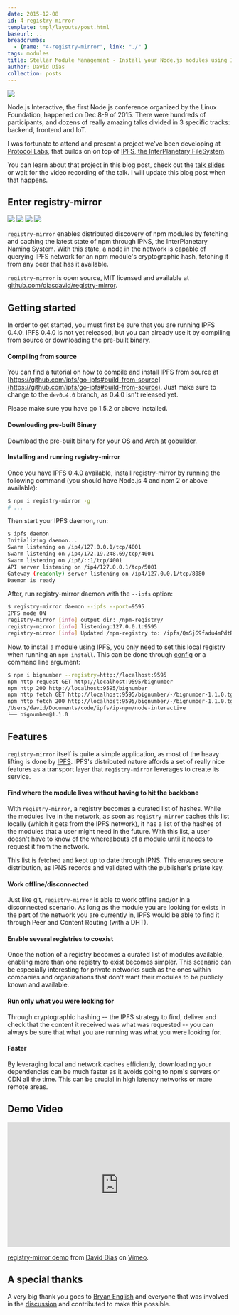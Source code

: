 ```yaml
---
date: 2015-12-08
id: 4-registry-mirror
template: tmpl/layouts/post.html
baseurl: ..
breadcrumbs:
  - {name: "4-registry-mirror", link: "./" }
tags: modules
title: Stellar Module Management - Install your Node.js modules using IPFS
author: David Dias
collection: posts
---
```


![](/img/node-interactive-logo.png)

Node.js Interactive, the first Node.js conference organized by the Linux Foundation, happened on Dec 8-9 of 2015. There were hundreds of participants, and dozens of really amazing talks divided in 3 specific tracks: backend, frontend and IoT.

I was fortunate to attend and present a project we've been developing at [Protocol Labs](https://ipn.io), that builds on on top of [IPFS, the InterPlanetary FileSystem](https://ipfs.io).

You can learn about that project in this blog post, check out the [talk slides](http://www.slideshare.net/DavidDias11/nodejs-interactive) or wait for the video recording of the talk. I will update this blog post when that happens.

## Enter registry-mirror

![](/img/enter-registry-mirror.png)
[![](https://img.shields.io/badge/made%20by-Protocol%20Labs-blue.svg?style=flat-square)](http://ipn.io) [![](https://img.shields.io/badge/project-IPFS-blue.svg?style=flat-square)](http://ipfs.io/) [![](https://img.shields.io/badge/freenode-%23ipfs-blue.svg?style=flat-square)](http://webchat.freenode.net/?channels=%23ipfs)

`registry-mirror` enables distributed discovery of npm modules by fetching and caching the latest state of npm through IPNS, the InterPlanetary Naming System. With this state, a node in the network is capable of querying IPFS network for an npm module's cryptographic hash, fetching it from any peer that has it available.

`registry-mirror` is open source, MIT licensed and available at [github.com/diasdavid/registry-mirror](https://github.com/diasdavid/registry-mirror).

## Getting started

In order to get started, you must first be sure that you are running IPFS 0.4.0. IPFS 0.4.0 is not yet released, but you can already use it by compiling from source or downloading the pre-built binary.

#### Compiling from source

You can find a tutorial on how to compile and install IPFS from source at [https://github.com/ipfs/go-ipfs#build-from-source](https://github.com/ipfs/go-ipfs#build-from-source). Just make sure to change to the `dev0.4.0` branch, as 0.4.0 isn't released yet.

Please make sure you have go 1.5.2 or above installed.

#### Downloading pre-built Binary

Download the pre-built binary for your OS and Arch at [gobuilder](https://gobuilder.me/github.com/ipfs/go-ipfs/cmd/ipfs?branch=v0.4.0-dev).

#### Installing and running registry-mirror

Once you have IPFS 0.4.0 available, install registry-mirror by running the following command (you should have Node.js 4 and npm 2 or above available): 

```bash
$ npm i registry-mirror -g
# ...
```

Then start your IPFS daemon, run:

```bash
$ ipfs daemon
Initializing daemon...
Swarm listening on /ip4/127.0.0.1/tcp/4001
Swarm listening on /ip4/172.19.248.69/tcp/4001
Swarm listening on /ip6/::1/tcp/4001
API server listening on /ip4/127.0.0.1/tcp/5001
Gateway (readonly) server listening on /ip4/127.0.0.1/tcp/8080
Daemon is ready
```

After, run registry-mirror daemon with the `--ipfs` option:

```bash
$ registry-mirror daemon --ipfs --port=9595
IPFS mode ON
registry-mirror [info] output dir: /npm-registry/
registry-mirror [info] listening:127.0.0.1:9595
registry-mirror [info] Updated /npm-registry to: /ipfs/QmSjG9fadu4mPdtRsQYtXhwwCBouFEPiYHtVf8f4iH6vwj
```

Now, to install a module using IPFS, you only need to set this local registry when running an `npm install`. This can be done through [config](https://docs.npmjs.com/cli/config) or a command line argument:

```bash
$ npm i bignumber --registry=http://localhost:9595
npm http request GET http://localhost:9595/bignumber
npm http 200 http://localhost:9595/bignumber
npm http fetch GET http://localhost:9595/bignumber/-/bignumber-1.1.0.tgz
npm http fetch 200 http://localhost:9595/bignumber/-/bignumber-1.1.0.tgz
/Users/david/Documents/code/ipfs/ip-npm/node-interactive
└── bignumber@1.1.0
```

## Features

`registry-mirror` itself is quite a simple application, as most of the heavy lifting is done by [IPFS](https://ipfs.io). IPFS's distributed nature affords a set of really nice features as a transport layer that `registry-mirror` leverages to create its service.

#### Find where the module lives without having to hit the backbone

With `registry-mirror`, a registry becomes a curated list of hashes. While the modules live in the network, as soon as `registry-mirror` caches this list locally (which it gets from the IPFS network), it has a list of the hashes of the modules that a user might need in the future. With this list, a user doesn't have to know of the whereabouts of a module until it needs to request it from the network.

This list is fetched and kept up to date through IPNS. This ensures secure distribution, as IPNS records and validated with the publisher's priate key.

#### Work offline/disconnected

Just like git, `registry-mirror` is able to work offline and/or in a disconnected scenario. As long as the module you are looking for exists in the part of the network you are currently in, IPFS would be able to find it through Peer and Content Routing (with a DHT).

#### Enable several registries to coexist

Once the notion of a registry becomes a curated list of modules available, enabling more than one registry to exist becomes simpler. This scenario can be especially interesting for private networks such as the ones within companies and organizations that don't want their modules to be publicly known and available.

#### Run only what you were looking for

Through cryptographic hashing -- the IPFS strategy to find, deliver and check that the content it received was what was requested -- you can always be sure that what you are running was what you were looking for.

#### Faster

By leveraging local and network caches efficiently, downloading your dependencies can be much faster as it avoids going to npm's servers or CDN all the time. This can be crucial in high latency networks or more remote areas.

## Demo Video

<iframe src="https://player.vimeo.com/video/147968322" width="500" height="281" frameborder="0" webkitallowfullscreen mozallowfullscreen allowfullscreen></iframe> <p><a href="https://vimeo.com/147968322">registry-mirror demo</a> from <a href="https://vimeo.com/daviddias">David Dias</a> on <a href="https://vimeo.com">Vimeo</a>.</p>

## A special thanks

A very big thank you goes to [Bryan English](https://github.com/bengl) and everyone that was involved in the [discussion](https://github.com/ipfs/notes/issues/2) and contributed to make this possible.
